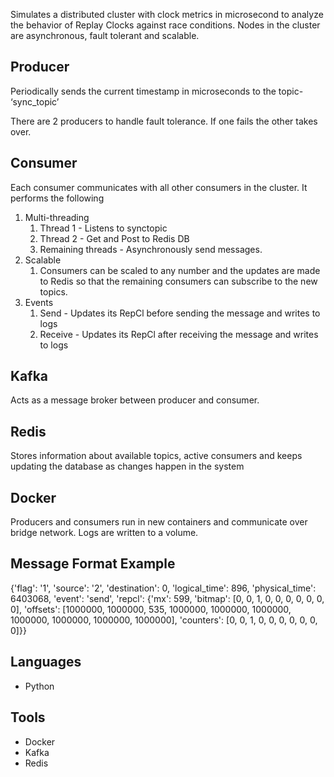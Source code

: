 Simulates a distributed cluster with clock metrics in microsecond to analyze the behavior of Replay Clocks against race conditions. Nodes in the cluster are asynchronous, fault tolerant and scalable.
  
## Producer

Periodically sends the current timestamp in microseconds to the topic- ‘sync\_topic’

There are 2 producers to handle fault tolerance. If one fails the other takes over.

## Consumer  
Each consumer communicates with all other consumers in the cluster. It performs the following  

1.  Multi-threading
    1.  Thread 1 - Listens to synctopic
    2.  Thread 2 - Get and Post to Redis DB
    3.  Remaining threads - Asynchronously send messages.
2.  Scalable
    1.  Consumers can be scaled to any number and the updates are made to Redis so that the remaining consumers can subscribe to the new topics.
3.  Events
    1.  Send - Updates its RepCl before sending the message and writes to logs
    2.  Receive - Updates its RepCl after receiving the message and writes to logs

## Kafka  
Acts as a message broker between producer and consumer.

## Redis

Stores information about available topics, active consumers and keeps updating the database as changes happen in the system

## Docker

Producers and consumers run in new containers and communicate over bridge network. Logs are written to a volume.  

## Message Format Example

{'flag': '1', 'source': '2', 'destination': 0, 'logical\_time': 896, 'physical\_time': 6403068, 'event': 'send', 'repcl': {'mx': 599, 'bitmap': \[0, 0, 1, 0, 0, 0, 0, 0, 0, 0\], 'offsets': \[1000000, 1000000, 535, 1000000, 1000000, 1000000, 1000000, 1000000, 1000000, 1000000\], 'counters': \[0, 0, 1, 0, 0, 0, 0, 0, 0, 0\]}}

## Languages

*   Python

## Tools

*   Docker
*   Kafka
*   Redis
